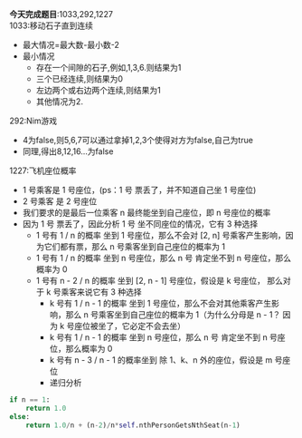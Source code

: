 **今天完成题目**:1033,292,1227  
1033:移动石子直到连续
- 最大情况=最大数-最小数-2
- 最小情况
  - 存在一个间隙的石子,例如,1,3,6.则结果为1
  - 三个已经连续,则结果为0
  - 左边两个或右边两个连续,则结果为1
  - 其他情况为2.

292:Nim游戏
- 4为false,则5,6,7可以通过拿掉1,2,3个使得对方为false,自己为true
- 同理,得出8,12,16...为false

1227:飞机座位概率
- 1 号乘客是 1 号座位，(ps：1 号 票丢了，并不知道自己坐 1 号座位)
- 2 号乘客 是 2 号座位
- 我们要求的是最后一位乘客 n 最终能坐到自己座位，即 n 号座位的概率
- 因为 1 号 票丢了，因此分析 1 号 坐不同座位的情况，它有 3 种选择
  - 1 号有 1 / n 的概率 坐到 1 号座位，那么不会对 [2, n] 号乘客产生影响，因为它们都有票，那么 n 号乘客坐到自己座位的概率为 1
  - 1 号有 1 / n 的概率 坐到 n 号座位，那么 n 号 肯定坐不到 n 号座位，那么概率为 0
  - 1 号有 n - 2 / n 的概率 坐到 [2, n - 1] 号座位，假设是 k 号座位，
  那么对于 k 号乘客来说它有 3 种选择
     - k 号有 1 / n - 1 的概率 坐到 1 号座位，那么不会对其他乘客产生影响，那么 n 号乘客坐到自己座位的概率为 1（为什么分母是 n - 1？ 因为 k 号座位被坐了，它必定不会去坐）
     - k 号有 1 / n - 1 的概率 坐到 n 号座位，那么 n 号 肯定坐不到 n 号座位，那么概率为 0
     - k 号有 n - 3 / n - 1 的概率坐到 除 1、k、n 外的座位，假设是 m 号座位
     - 递归分析
```python
if n == 1:
    return 1.0
else:
    return 1.0/n + (n-2)/n*self.nthPersonGetsNthSeat(n-1)
```
